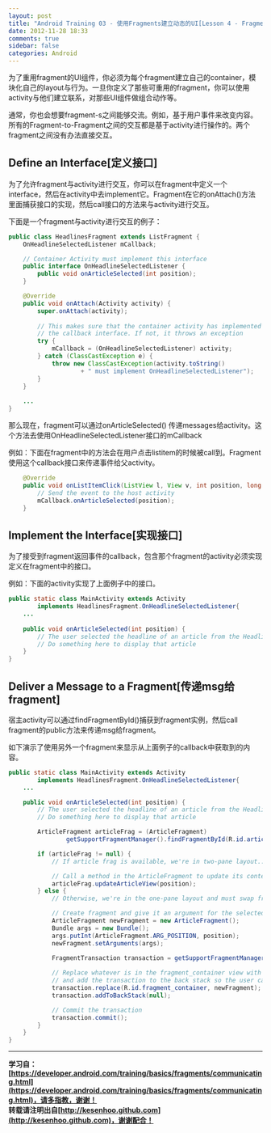 ```yaml
---
layout: post
title: "Android Training 03 - 使用Fragments建立动态的UI[Lesson 4 - Fragment之间的通信]"
date: 2012-11-28 18:33
comments: true
sidebar: false
categories: Android
---
```


为了重用fragment的UI组件，你必须为每个fragment建立自己的container，模块化自己的layout与行为。一旦你定义了那些可重用的fragment，你可以使用activity与他们建立联系，对那些UI组件做组合动作等。

通常，你也会想要fragment-s之间能够交流。例如，基于用户事件来改变内容。所有的Fragment-to-Fragment之间的交互都是基于activity进行操作的。两个fragment之间没有办法直接交互。

## Define an Interface[定义接口]
为了允许fragment与activity进行交互，你可以在fragment中定义一个interface，然后在activity中去implement它。Fragment在它的onAttach()方法里面捕获接口的实现，然后call接口的方法来与activity进行交互。

下面是一个fragment与activity进行交互的例子：
```java
public class HeadlinesFragment extends ListFragment {
    OnHeadlineSelectedListener mCallback;

    // Container Activity must implement this interface
    public interface OnHeadlineSelectedListener {
        public void onArticleSelected(int position);
    }

    @Override
    public void onAttach(Activity activity) {
        super.onAttach(activity);
        
        // This makes sure that the container activity has implemented
        // the callback interface. If not, it throws an exception
        try {
            mCallback = (OnHeadlineSelectedListener) activity;
        } catch (ClassCastException e) {
            throw new ClassCastException(activity.toString()
                    + " must implement OnHeadlineSelectedListener");
        }
    }
    
    ...
}
```
那么现在，fragment可以通过onArticleSelected() 传递messages给activity。这个方法去使用OnHeadlineSelectedListener接口的mCallback

例如：下面在fragment中的方法会在用户点击listitem的时候被call到。Fragment使用这个callback接口来传递事件给父activity。
```java
    @Override
    public void onListItemClick(ListView l, View v, int position, long id) {
        // Send the event to the host activity
        mCallback.onArticleSelected(position);
    }
```

## Implement the Interface[实现接口]
为了接受到fragment返回事件的callback，包含那个fragment的activity必须实现定义在fragment中的接口。

例如：下面的activity实现了上面例子中的接口。
```java
public static class MainActivity extends Activity
        implements HeadlinesFragment.OnHeadlineSelectedListener{
    ...
    
    public void onArticleSelected(int position) {
        // The user selected the headline of an article from the HeadlinesFragment
        // Do something here to display that article
    }
}
```

## Deliver a Message to a Fragment[传递msg给fragment]
宿主activity可以通过findFragmentById()捕获到fragment实例，然后call fragment的public方法来传递msg给fragment。

如下演示了使用另外一个fragment来显示从上面例子的callback中获取到的内容。
```java
public static class MainActivity extends Activity
        implements HeadlinesFragment.OnHeadlineSelectedListener{
    ...

    public void onArticleSelected(int position) {
        // The user selected the headline of an article from the HeadlinesFragment
        // Do something here to display that article

        ArticleFragment articleFrag = (ArticleFragment)
                getSupportFragmentManager().findFragmentById(R.id.article_fragment);

        if (articleFrag != null) {
            // If article frag is available, we're in two-pane layout...

            // Call a method in the ArticleFragment to update its content
            articleFrag.updateArticleView(position);
        } else {
            // Otherwise, we're in the one-pane layout and must swap frags...

            // Create fragment and give it an argument for the selected article
            ArticleFragment newFragment = new ArticleFragment();
            Bundle args = new Bundle();
            args.putInt(ArticleFragment.ARG_POSITION, position);
            newFragment.setArguments(args);
        
            FragmentTransaction transaction = getSupportFragmentManager().beginTransaction();

            // Replace whatever is in the fragment_container view with this fragment,
            // and add the transaction to the back stack so the user can navigate back
            transaction.replace(R.id.fragment_container, newFragment);
            transaction.addToBackStack(null);

            // Commit the transaction
            transaction.commit();
        }
    }
}
```

*********************************
**学习自：[https://developer.android.com/training/basics/fragments/communicating.html](https://developer.android.com/training/basics/fragments/communicating.html)，请多指教，谢谢！**  
**转载请注明出自[http://kesenhoo.github.com](http://kesenhoo.github.com)，谢谢配合！**






